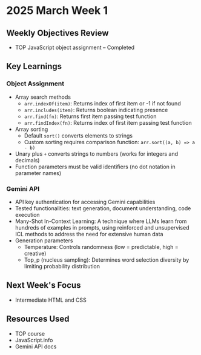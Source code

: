 # 2025 March Week 1

## Weekly Objectives Review
- TOP JavaScript object assignment – Completed

## Key Learnings
### Object Assignment
- Array search methods
  - `arr.indexOf(item)`: Returns index of first item or -1 if not found
  - `arr.includes(item)`: Returns boolean indicating presence
  - `arr.find(fn)`: Returns first item passing test function
  - `arr.findIndex(fn)`: Returns index of first item passing test function
- Array sorting
  - Default `sort()` converts elements to strings
  - Custom sorting requires comparison function: `arr.sort((a, b) => a - b)`
- Unary plus `+` converts strings to numbers (works for integers and decimals)
- Function parameters must be valid identifiers (no dot notation in parameter names)

### Gemini API
- API key authentication for accessing Gemini capabilities
- Tested functionalities: text generation, document understanding, code execution
- Many-Shot In-Context Learning: A technique where LLMs learn from hundreds of examples in prompts, using reinforced and unsupervised ICL methods to address the need for extensive human data
- Generation parameters
  - Temperature: Controls randomness (low = predictable, high = creative)
  - Top_p (nucleus sampling): Determines word selection diversity by limiting probability distribution

## Next Week's Focus
- Intermediate HTML and CSS

## Resources Used
- TOP course
- JavaScript.info
- Gemini API docs